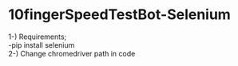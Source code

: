 # 10fingerSpeedTestBot-Selenium
1-) Requirements;
<br>
-pip install selenium
<br>
2-) Change chromedriver path in code
